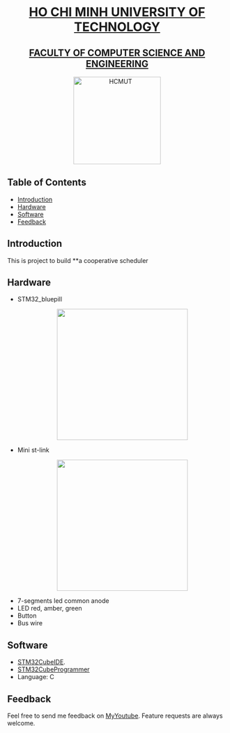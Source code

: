 <a href="https://hcmut.edu.vn/en">
  <h1 align="center"> HO CHI MINH UNIVERSITY OF TECHNOLOGY </h1>
</a>
<a href="https://cse.hcmut.edu.vn/">
  <h2 align="center"> FACULTY OF COMPUTER SCIENCE AND ENGINEERING </h2>
</a>
<p align="center">
  <a href="https://hcmut.edu.vn/en">
    <img alt="HCMUT" title="HCMUT" src="https://e-learning.hcmut.edu.vn/pluginfile.php/1/core_admin/logocompact/300x300/1685588876/logoBK.png" width="200">
  </a>
</p>


<!-- START doctoc generated TOC please keep comment here to allow auto update -->
<!-- DON'T EDIT THIS SECTION, INSTEAD RE-RUN doctoc TO UPDATE -->
## Table of Contents

- [Introduction](#introduction)
- [Hardware](#hardware)
- [Software](#software)
- [Feedback](#feedback)



<!-- END doctoc generated TOC please keep comment here to allow auto update -->

## Introduction
This is project to build **a cooperative scheduler

## Hardware
- STM32_bluepill
  <p align="center">
  <img src = "https://revspace.nl/images/thumb/d/d0/HTB1PemDJpXXXXXHXpXXq6xXFXXXM.jpg/525px-HTB1PemDJpXXXXXHXpXXq6xXFXXXM.jpg" width=300>
  </p>
- Mini st-link
    <p align="center">
  <img src = "https://th.bing.com/th/id/R.88bef7492e86f3e24a900d5ffb52ebd5?rik=CJJ9Bo9uV29x0g&pid=ImgRaw&r=0" width=300>
  </p>
- 7-segments led common anode
- LED red, amber, green
- Button
- Bus wire

## Software

- [STM32CubeIDE](https://www.st.com/en/development-tools/stm32cubeide.html).
- [STM32CubeProgrammer](https://www.st.com/en/development-tools/stm32-programmers.html)
- Language: C

## Feedback

Feel free to send me feedback on [MyYoutube](https://www.youtube.com/watch?v=TJeQ9K8IfjY). Feature requests are always welcome.
